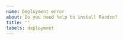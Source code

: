 ```yaml
---
name: Deployment error
about: Do you need help to install Readzn?
title: ''
labels: deployment
---
```


<!-- 中文用户请注意：请使用英文描述问题，否则 issue 将会被关闭。 -->
